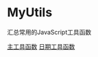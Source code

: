# MyUtils
汇总常用的JavaScript工具函数

[主工具函数](https://github.com/XmanLin/MyUtils/tree/master/util)
[日期工具函数](https://github.com/XmanLin/MyUtils/tree/master/dateUtil)
